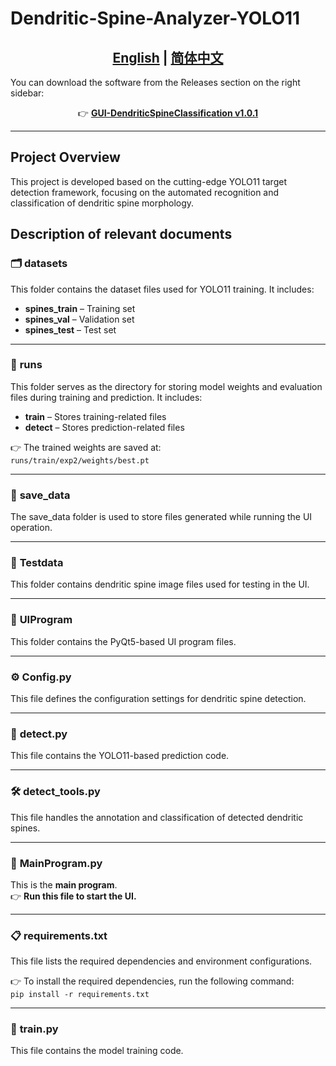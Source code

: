 # Dendritic-Spine-Analyzer-YOLO11  

<h2 align="center">
    <a href="./README.md"><strong>English</strong></a> | 
    <a href="./README_CN.md"><strong>简体中文</strong></a>
</h2>

You can download the software from the Releases section on the right sidebar:  

<p align="center">  
    👉 <a href="https://github.com/Meng-De-Gong/Dendritic-Spine-Analyzer-YOLO11-/releases/tag/v1.0.1"><strong>GUI-DendriticSpineClassification v1.0.1</strong></a>  
</p>

---

##  Project Overview
This project is developed based on the cutting-edge YOLO11 target detection framework, focusing on the automated recognition and classification of dendritic spine morphology.

##  Description of relevant documents
### 🗂️ **datasets**  
This folder contains the dataset files used for YOLO11 training. It includes:  
- **spines_train** – Training set  
- **spines_val** – Validation set  
- **spines_test** – Test set  

---

### 🏃‍ **runs**  
This folder serves as the directory for storing model weights and evaluation files during training and prediction. It includes:  
- **train** – Stores training-related files  
- **detect** – Stores prediction-related files  

👉 The trained weights are saved at:  
`runs/train/exp2/weights/best.pt`  

---

### 💾 **save_data**  
The save_data folder is used to store files generated while running the UI operation.  

---

### 📂 **Testdata**  
This folder contains dendritic spine image files used for testing in the UI.

---

### 🎨 **UIProgram**  
This folder contains the PyQt5-based UI program files.  

---

### ⚙ **Config.py**  
This file defines the configuration settings for dendritic spine detection.  

---

### 🔎 **detect.py**  
This file contains the YOLO11-based prediction code.  

---

### 🛠️ **detect_tools.py**  
This file handles the annotation and classification of detected dendritic spines.  

---

### 🚀 **MainProgram.py**  
This is the **main program**.  
👉 **Run this file to start the UI.**  

---

### 📋 **requirements.txt**  
This file lists the required dependencies and environment configurations.

👉 To install the required dependencies, run the following command:  
`pip install -r requirements.txt`

---

### 🎯 **train.py**  
This file contains the model training code.  

